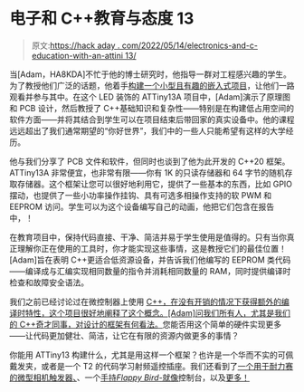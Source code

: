 # 电子和 C++教育与态度 13

> 原文:[https://hack aday . com/2022/05/14/electronics-and-c-education-with-an-attini 13/](https://hackaday.com/2022/05/14/electronics-and-c-education-with-an-attiny13/)

当[Adam，HA8KDA]不忙于他的博士研究时，他指导一群对工程感兴趣的学生。为了教授他们广泛的话题，他着手[构建一个小型且有趣的嵌入式项目](https://github.com/kissadamfkut/mora_blinker)，让他们一路观看并参与其中。在这个 LED 装饰的 ATTiny13A 项目中，[Adam]演示了原理图和 PCB 设计，然后教授了 C++基础知识和复杂性——特别是在构建低占用空间的软件方面——并将其结合到学生可以在项目结束后带回家的真实设备中。他的课程远远超出了我们通常期望的“你好世界”，我们中的一些人只能希望有这样的大学经历。

他与我们分享了 PCB 文件和软件，但同时也谈到了他为此开发的 C++20 框架。ATTiny13A 非常便宜，也非常有限——你有 1K 的只读存储器和 64 字节的随机存取存储器。这个框架让您可以很好地利用它，提供了一些基本的东西，比如 GPIO 摆动，也提供了一些小功率操作挂钩、具有可选多相操作支持的软 PWM 和 EEPROM 访问。学生可以为这个设备编写自己的动画，他把它们包含在报告中，！

在教育项目中，保持代码直接、干净、简洁并易于学生使用是值得的。只有当你真正理解你正在使用的工具时，你才能实现这些事情，这是教授它们的最佳位置！[Adam]旨在表明 C++更适合低资源设备，并告诉我们他编写的 EEPROM 类代码——编译成与汇编实现相同数量的指令并消耗相同数量的 RAM，同时提供编译时检查和故障安全语法。

我们之前已经讨论过在微控制器上使用 [C++，在没有开销的情况下获得额外的编译时特性，这个项目很好地阐释了这个概念。[Adam]问我们所有人，尤其是我们的 C++奇才同事，对](https://hackaday.com/2017/05/05/using-modern-c-techniques-with-arduino/)[设计的框架有何看法。](https://github.com/kissadamfkut/mora_blinker/tree/main/sw)您能否用这个简单的硬件实现更多——让代码更加健壮、简洁，让它在有限的资源内做更多的事情？

你能用 ATTiny13 构建什么，尤其是用这样一个框架？也许是一个华而不实的可佩戴发夹，或者是一个 T2 的代码学习射频遥控插座。我们还看到了[一个用于耐力赛的微型相机触发器、](https://hackaday.com/2012/03/29/808-camera-hack-produces-a-time-lapse-tic-tac-box/)、一个[手持*Flappy Bird*-就像](https://hackaday.com/2011/06/26/attiny13-powered-handheld-helicopter-game/)控制台，以及[更多！](https://hackaday.com/tag/attiny13/)